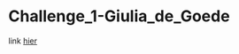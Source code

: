 # Challenge_1-Giulia_de_Goede

link [hier](https://giuliaviolettapaolina.github.io/Challenge_1-Giulia_de_Goede/)
